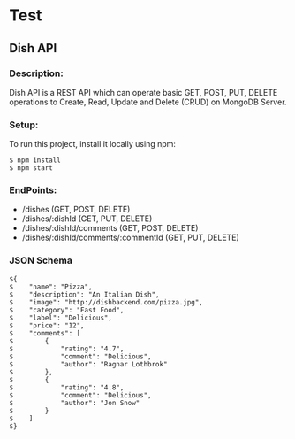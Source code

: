 # Test
 
## Dish API
### Description:
Dish API is a REST API which can operate basic GET, POST, PUT, DELETE operations to Create, Read, Update and Delete (CRUD) on MongoDB Server.

### Setup:
To run this project, install it locally using npm:
```
$ npm install
$ npm start
```

### EndPoints:

* /dishes (GET, POST, DELETE)
* /dishes/:dishId (GET, PUT, DELETE)
* /dishes/:dishId/comments (GET, POST, DELETE)
* /dishes/:dishId/comments/:commentId (GET, PUT, DELETE)

### JSON Schema

```
${
$    "name": "Pizza",
$    "description": "An Italian Dish",
$    "image": "http://dishbackend.com/pizza.jpg",
$    "category": "Fast Food",
$    "label": "Delicious",
$    "price": "12",
$    "comments": [
$        {
$            "rating": "4.7",
$            "comment": "Delicious",
$            "author": "Ragnar Lothbrok"
$        },
$        {
$            "rating": "4.8",
$            "comment": "Delicious",
$            "author": "Jon Snow"
$        }
$    ]
$}
```
